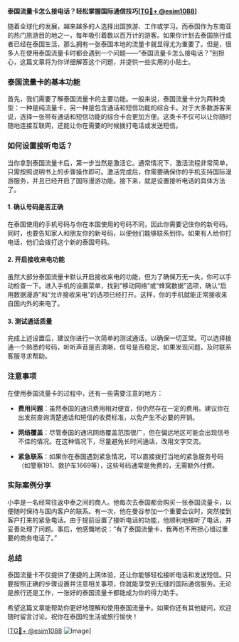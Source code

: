**泰国流量卡怎么接电话？轻松掌握国际通信技巧[[TG💪+ @esim1088](https://t.me/s/esim1088)]**

随着全球化的发展，越来越多的人选择出国旅游、工作或学习。而泰国作为东南亚的热门旅游目的地之一，每年吸引着数以百万计的游客。如果你计划去泰国旅行或者已经在泰国生活，那么拥有一张泰国本地的流量卡就显得尤为重要了。但是，很多人在使用泰国流量卡时都会遇到一个问题——“泰国流量卡怎么接电话？”别担心，这篇文章将为你详细解答这个问题，并提供一些实用的小贴士。

### 泰国流量卡的基本功能

首先，我们需要了解泰国流量卡的主要功能。一般来说，泰国流量卡分为两种类型：一种是纯流量卡，另一种是包含通话和短信功能的综合卡。对于大多数游客来说，选择一张带有通话和短信功能的综合卡会更加方便。这类卡不仅可以让你随时随地连接互联网，还能让你在需要的时候拨打电话或发送短信。

### 如何设置接听电话？

当你拿到泰国流量卡后，第一步当然是激活它。通常情况下，激活流程非常简单，只需按照说明书上的步骤操作即可。激活完成后，你需要确保你的手机支持国际漫游服务，并且已经开启了国际漫游功能。接下来，就是设置接听电话的具体方法了。

#### 1. 确认号码是否正确

在泰国使用的手机号码与你在本国使用的号码不同，因此你需要记住你的新号码。同时，也要告知家人和朋友你的新号码，以便他们能够联系到你。如果有人给你打电话，他们会拨打这个新的泰国号码。

#### 2. 开启接收来电功能

虽然大部分泰国流量卡默认开启接收来电的功能，但为了确保万无一失，你可以手动检查一下。进入手机的设置菜单，找到“移动网络”或“蜂窝数据”选项，确认“启用数据漫游”和“允许接收来电”的选项已经打开。这样，你的手机就能正常接收来自国内外的来电了。

#### 3. 测试通话质量

完成上述设置后，建议你进行一次简单的测试通话，以确保一切正常。可以选择拨通一个熟悉的号码，听听声音是否清晰，信号是否稳定。如果发现问题，及时联系客服寻求帮助。

### 注意事项

在使用泰国流量卡的过程中，还有一些需要注意的地方：

- **费用问题**：虽然泰国的通讯费用相对便宜，但仍然存在一定的费用。建议你在出发前查询清楚通话和短信的收费标准，以免产生不必要的开销。
  
- **网络覆盖**：尽管泰国的通讯网络覆盖范围很广，但在偏远地区可能会出现信号不佳的情况。在这种情况下，尽量避免长时间通话，改用文字交流。

- **紧急联系**：如果你在泰国遇到紧急情况，可以直接拨打当地的紧急服务号码（如警察191、救护车1669等），这些号码通常是免费的，无需额外付费。

### 实际案例分享

小李是一名经常往返中泰之间的商人。他每次去泰国都会购买一张泰国流量卡，以便随时保持与国内客户的联系。有一次，他在曼谷参加一个重要会议时，突然接到客户打来的紧急电话。由于提前设置了接听电话的功能，他顺利地接听了电话，并妥善处理了问题。事后，他感慨地说：“有了泰国流量卡，我再也不用担心错过重要的商务电话了。”

### 总结

泰国流量卡不仅提供了便捷的上网体验，还让你能够轻松接听电话和发送短信。只要按照正确的步骤设置并注意相关事项，你就能享受到无缝的国际通信服务。无论是旅行还是工作，一张好的泰国流量卡都能成为你的得力助手。

希望这篇文章能帮助你更好地理解和使用泰国流量卡。如果你还有其他疑问，欢迎随时留言讨论。祝你在泰国的生活或旅行愉快！

[[TG💪+ @esim1088](https://t.me/s/esim1088) ![Image](https://i.postimg.cc/4NQfJmqS/Snipaste-2025-05-13-00-14-12.png)]